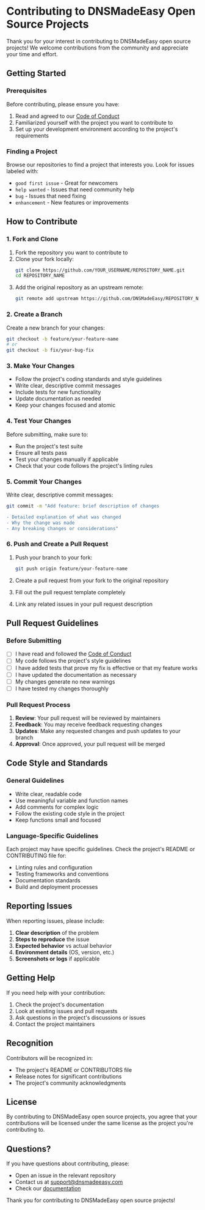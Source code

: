 # Contributing to DNSMadeEasy Open Source Projects

Thank you for your interest in contributing to DNSMadeEasy open source projects! We welcome contributions from the community and appreciate your time and effort.

## Getting Started

### Prerequisites

Before contributing, please ensure you have:

1. Read and agreed to our [Code of Conduct](CODE_OF_CONDUCT.md)
2. Familiarized yourself with the project you want to contribute to
3. Set up your development environment according to the project's requirements

### Finding a Project

Browse our repositories to find a project that interests you. Look for issues labeled with:
- `good first issue` - Great for newcomers
- `help wanted` - Issues that need community help
- `bug` - Issues that need fixing
- `enhancement` - New features or improvements

## How to Contribute

### 1. Fork and Clone

1. Fork the repository you want to contribute to
2. Clone your fork locally:
   ```bash
   git clone https://github.com/YOUR_USERNAME/REPOSITORY_NAME.git
   cd REPOSITORY_NAME
   ```
3. Add the original repository as an upstream remote:
   ```bash
   git remote add upstream https://github.com/DNSMadeEasy/REPOSITORY_NAME.git
   ```

### 2. Create a Branch

Create a new branch for your changes:
```bash
git checkout -b feature/your-feature-name
# or
git checkout -b fix/your-bug-fix
```

### 3. Make Your Changes

- Follow the project's coding standards and style guidelines
- Write clear, descriptive commit messages
- Include tests for new functionality
- Update documentation as needed
- Keep your changes focused and atomic

### 4. Test Your Changes

Before submitting, make sure to:
- Run the project's test suite
- Ensure all tests pass
- Test your changes manually if applicable
- Check that your code follows the project's linting rules

### 5. Commit Your Changes

Write clear, descriptive commit messages:
```bash
git commit -m "Add feature: brief description of changes

- Detailed explanation of what was changed
- Why the change was made
- Any breaking changes or considerations"
```

### 6. Push and Create a Pull Request

1. Push your branch to your fork:
   ```bash
   git push origin feature/your-feature-name
   ```

2. Create a pull request from your fork to the original repository
3. Fill out the pull request template completely
4. Link any related issues in your pull request description

## Pull Request Guidelines

### Before Submitting

- [ ] I have read and followed the [Code of Conduct](CODE_OF_CONDUCT.md)
- [ ] My code follows the project's style guidelines
- [ ] I have added tests that prove my fix is effective or that my feature works
- [ ] I have updated the documentation as necessary
- [ ] My changes generate no new warnings
- [ ] I have tested my changes thoroughly

### Pull Request Process

1. **Review**: Your pull request will be reviewed by maintainers
2. **Feedback**: You may receive feedback requesting changes
3. **Updates**: Make any requested changes and push updates to your branch
4. **Approval**: Once approved, your pull request will be merged

## Code Style and Standards

### General Guidelines

- Write clear, readable code
- Use meaningful variable and function names
- Add comments for complex logic
- Follow the existing code style in the project
- Keep functions small and focused

### Language-Specific Guidelines

Each project may have specific guidelines. Check the project's README or CONTRIBUTING file for:
- Linting rules and configuration
- Testing frameworks and conventions
- Documentation standards
- Build and deployment processes

## Reporting Issues

When reporting issues, please include:

1. **Clear description** of the problem
2. **Steps to reproduce** the issue
3. **Expected behavior** vs actual behavior
4. **Environment details** (OS, version, etc.)
5. **Screenshots or logs** if applicable

## Getting Help

If you need help with your contribution:

1. Check the project's documentation
2. Look at existing issues and pull requests
3. Ask questions in the project's discussions or issues
4. Contact the project maintainers

## Recognition

Contributors will be recognized in:
- The project's README or CONTRIBUTORS file
- Release notes for significant contributions
- The project's community acknowledgments

## License

By contributing to DNSMadeEasy open source projects, you agree that your contributions will be licensed under the same license as the project you're contributing to.

## Questions?

If you have questions about contributing, please:
- Open an issue in the relevant repository
- Contact us at [support@dnsmadeeasy.com](mailto:support@dnsmadeeasy.com)
- Check our [documentation](https://support.dnsmadeeasy.com)

Thank you for contributing to DNSMadeEasy open source projects!
